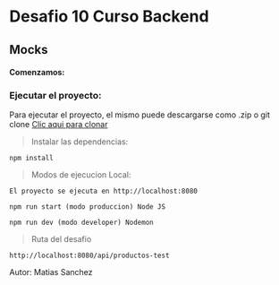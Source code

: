 # Desafio 10 Curso Backend

## Mocks

#### Comenzamos:

### Ejecutar el proyecto:

Para ejecutar el proyecto, el mismo puede descargarse como .zip o git clone
[Clic aqui para clonar](https://github.com/matsanchez/desafio10-backend.git)

> Instalar las dependencias:

```
npm install
```

> Modos de ejecucion Local:

```
El proyecto se ejecuta en http://localhost:8080
```

```
npm run start (modo produccion) Node JS

npm run dev (modo developer) Nodemon
```

> Ruta del desafio

```
http://localhost:8080/api/productos-test

```

Autor: Matias Sanchez
